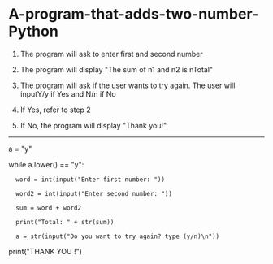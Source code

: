 # A-program-that-adds-two-number-Python


1. The program will ask to enter first and second number

2. The program will display "The sum of n1 and n2 is nTotal"

3. The program will ask if the user wants to try again. The user will inputY/y if Yes and N/n if No

4. If Yes, refer to step 2

6. If No, the program will display "Thank you!".

-----------------------------------------------------------------------------------------------------------

a = "y"

while a.lower() == "y":

      word = int(input("Enter first number: "))
      
      word2 = int(input("Enter second number: "))
      
      sum = word + word2
      
      print("Total: " + str(sum))
      
      a = str(input("Do you want to try again? type (y/n)\n"))
      

print("THANK YOU !")
